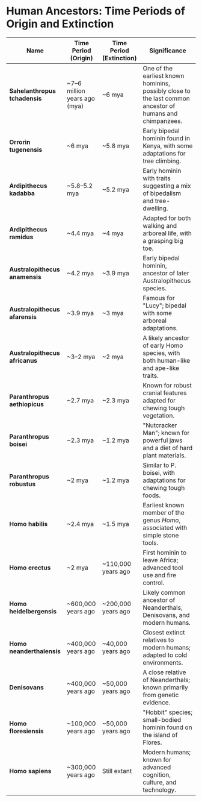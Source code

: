 

# Human Ancestors: Time Periods of Origin and Extinction

| **Name**                          | **Time Period (Origin)**      | **Time Period (Extinction)** | **Significance**                                                                 |
|-----------------------------------|-------------------------------|-----------------------------|---------------------------------------------------------------------------------|
| **Sahelanthropus tchadensis**     | ~7–6 million years ago (mya)  | ~6 mya                     | One of the earliest known hominins, possibly close to the last common ancestor of humans and chimpanzees. |
| **Orrorin tugenensis**            | ~6 mya                       | ~5.8 mya                   | Early bipedal hominin found in Kenya, with some adaptations for tree climbing. |
| **Ardipithecus kadabba**          | ~5.8–5.2 mya                 | ~5.2 mya                   | Early hominin with traits suggesting a mix of bipedalism and tree-dwelling.    |
| **Ardipithecus ramidus**          | ~4.4 mya                     | ~4 mya                     | Adapted for both walking and arboreal life, with a grasping big toe.          |
| **Australopithecus anamensis**    | ~4.2 mya                     | ~3.9 mya                   | Early bipedal hominin, ancestor of later Australopithecus species.            |
| **Australopithecus afarensis**    | ~3.9 mya                     | ~3 mya                     | Famous for "Lucy"; bipedal with some arboreal adaptations.                    |
| **Australopithecus africanus**    | ~3–2 mya                     | ~2 mya                     | A likely ancestor of early Homo species, with both human-like and ape-like traits. |
| **Paranthropus aethiopicus**      | ~2.7 mya                     | ~2.3 mya                   | Known for robust cranial features adapted for chewing tough vegetation.       |
| **Paranthropus boisei**           | ~2.3 mya                     | ~1.2 mya                   | "Nutcracker Man"; known for powerful jaws and a diet of hard plant materials. |
| **Paranthropus robustus**         | ~2 mya                       | ~1.2 mya                   | Similar to P. boisei, with adaptations for chewing tough foods.               |
| **Homo habilis**                  | ~2.4 mya                     | ~1.5 mya                   | Earliest known member of the genus *Homo*, associated with simple stone tools. |
| **Homo erectus**                  | ~2 mya                       | ~110,000 years ago         | First hominin to leave Africa; advanced tool use and fire control.            |
| **Homo heidelbergensis**          | ~600,000 years ago           | ~200,000 years ago         | Likely common ancestor of Neanderthals, Denisovans, and modern humans.        |
| **Homo neanderthalensis**         | ~400,000 years ago           | ~40,000 years ago          | Closest extinct relatives to modern humans; adapted to cold environments.     |
| **Denisovans**                    | ~400,000 years ago           | ~50,000 years ago          | A close relative of Neanderthals; known primarily from genetic evidence.       |
| **Homo floresiensis**             | ~100,000 years ago           | ~50,000 years ago          | "Hobbit" species; small-bodied hominin found on the island of Flores.         |
| **Homo sapiens**                  | ~300,000 years ago           | Still extant               | Modern humans; known for advanced cognition, culture, and technology.         |


